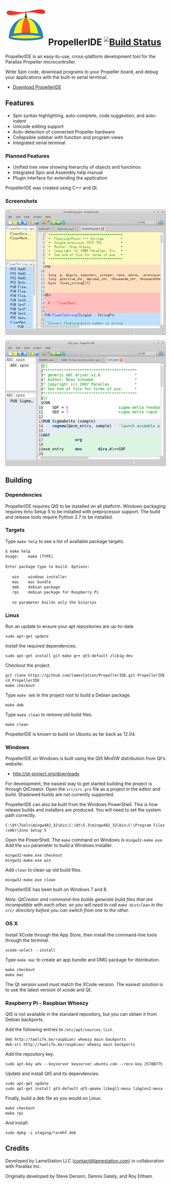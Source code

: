 ![the hat](gfx/propellerhat.png) PropellerIDE [![Build Status](https://travis-ci.org/parallaxinc/PropellerIDE.svg?branch=master)](https://travis-ci.org/parallaxinc/PropellerIDE)
============

PropellerIDE is an easy-to-use, cross-platform development tool for the Parallax Propeller microcontroller.

Write Spin code, download programs to your Propeller board, and debug your applications with the built-in serial terminal.

- [Download PropellerIDE](http://www.lamestation.com/propelleride)

## Features

- Spin syntax highlighting, auto-complete, code suggestion, and auto-indent
- Unicode editing support
- Auto-detection of connected Propeller hardware
- Collapsible sidebar with function and program views
- Integrated serial terminal

### Planned Features

- Unified tree view showing hierarchy of objects and functinos
- Integrated Spin and Assembly help manual
- Plugin interface for extending the application

PropellerIDE was created using C++ and Qt.

### Screenshots

![classic theme](gfx/screenshots/classic.png "Classic theme")

![ice theme](gfx/screenshots/ice.png "Ice theme")


## Building

### Dependencies

PropellerIDE requires Qt5 to be installed on all platform. Windows packaging
requires Inno Setup 5 to be installed with preprocessor support. The build
and release tools require Python 2.7 to be installed.

### Targets

Type `make help` to see a list of available package targets.

```
$ make help
Usage:    make [TYPE]

Enter package type to build. Options:

   win    windows installer
   mac    mac bundle
   deb    debian package
   rpi    debian package for Raspberry Pi

   no parameter builds only the binaries
```

### Linux

Run an update to ensure your apt repositories are up-to-date.

```
sudo apt-get update
```

Install the required dependencies.

```
sudo apt-get install git make g++ qt5-default zlib1g-dev
```

Checkout the project.

```
git clone https://github.com/lamestation/PropellerIDE.git PropellerIDE
cd PropellerIDE
make checkout
```

Type `make deb` in the project root to build a Debian package.

```
make deb
```

Type `make clean` to remove old build files.

```
make clean
```

PropellerIDE is known to build on Ubuntu as far back as 12.04.

### Windows

PropellerIDE on Windows is built using the Qt5 MinGW distribution from Qt's website:

* http://qt-project.org/downloads

For development, the easiest way to get started building the project is through QtCreator. Open the `src/src.pro` file as a project in the editor and build. Shadowed builds are not currently supported.

PropellerIDE can also be built from the Windows PowerShell. This is how release builds and installers are produced. You will need to set the system path correctly.

```
C:\Qt\Tools\mingw482_32\bin;C:\Qt\5.3\mingw482_32\bin;C:\Program Files (x86)\Inno Setup 5
```

Open the PowerShell. The `make` command on Windows is `mingw32-make.exe`. Add the `win` parameter to build a Windows installer.

```
mingw32-make.exe checkout
mingw32-make.exe win
```

Add `clean` to clean up old build files.

```
mingw32-make.exe clean
```

PropellerIDE has been built on Windows 7 and 8.

*Note: QtCreator and command-line builds generate build files that are incompatible with each other, so you will need to call `make distclean` in the `src/` directory before you can switch from one to the other.*

### OS X

Install XCode through the App Store, then install the command-line tools through the terminal.

```
xcode-select --install
```

Type `make mac` to create an app bundle and DMG package for distribution.

```
make checkout
make mac
```

The Qt version used must match the XCode version. The easiest solution is to use the latest version of xcode and Qt.

### Raspberry Pi - Raspbian Wheezy

Qt5 is not available in the standard repository, but you can obtain it from Debian backports.

Add the following entries to `/etc/apt/sources.list`.

```
deb http://twolife.be/raspbian/ wheezy main backports
deb-src http://twolife.be/raspbian/ wheezy main backports
```

Add the repository key.

```
sudo apt-key adv --keyserver keyserver.ubuntu.com --recv-key 2578B775
```

Update and install Qt5 and its dependencies.

```
sudo apt-get update
sudo apt-get install qt5-default qt5-qmake libegl1-mesa libgles2-mesa
```

Finally, build a deb file as you would on Linux:

```
make checkout
make rpi
```

And install:

```
sudo dpkg -i staging/*armhf.deb
```

## Credits

Developed by LameStation LLC (contact@lamestation.com) in collaboration with Parallax Inc.

Originally developed by Steve Denson, Dennis Gately, and Roy Eltham.
